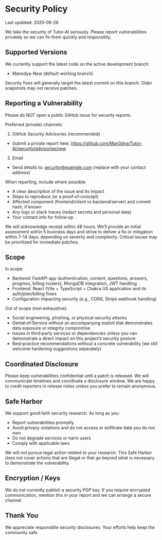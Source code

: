 # Security Policy

Last updated: 2025-09-26

We take the security of Tutor-AI seriously. Please report vulnerabilities privately so we can fix them quickly and responsibly.

## Supported Versions

We currently support the latest code on the active development branch:

- Manodya-New (default working branch)

Security fixes will generally target the latest commit on this branch. Older snapshots may not receive patches.

## Reporting a Vulnerability

Please do NOT open a public GitHub issue for security reports.

Preferred (private) channels:

1) GitHub Security Advisories (recommended)
- Submit a private report here: https://github.com/Man0dya/Tutor-AI/security/advisories/new

2) Email
- Send details to: security@example.com (replace with your contact address)

When reporting, include where possible:
- A clear description of the issue and its impact
- Steps to reproduce (or a proof‑of‑concept)
- Affected component (frontend/client vs backend/server) and commit hash, if known
- Any logs or stack traces (redact secrets and personal data)
- Your contact info for follow‑up

We will acknowledge receipt within 48 hours. We’ll provide an initial assessment within 5 business days and strive to deliver a fix or mitigation within 7–14 days, depending on severity and complexity. Critical issues may be prioritized for immediate patches.

## Scope

In scope:
- Backend: FastAPI app (authentication, content, questions, answers, progress, billing routers), MongoDB integration, JWT handling
- Frontend: React (Vite + TypeScript + Chakra UI) application and its auth/plan/billing flows
- Configuration impacting security (e.g., CORS, Stripe webhook handling)

Out of scope (non‑exhaustive):
- Social engineering, phishing, or physical security attacks
- Denial‑of‑Service without an accompanying exploit that demonstrates data exposure or integrity compromise
- Issues in third‑party services or dependencies unless you can demonstrate a direct impact on this project’s security posture
- Best‑practice recommendations without a concrete vulnerability (we still welcome hardening suggestions separately)

## Coordinated Disclosure

Please keep vulnerabilities confidential until a patch is released. We will communicate timelines and coordinate a disclosure window. We are happy to credit reporters in release notes unless you prefer to remain anonymous.

## Safe Harbor

We support good‑faith security research. As long as you:
- Report vulnerabilities promptly
- Avoid privacy violations and do not access or exfiltrate data you do not own
- Do not degrade services or harm users
- Comply with applicable laws

We will not pursue legal action related to your research. This Safe Harbor does not cover actions that are illegal or that go beyond what is necessary to demonstrate the vulnerability.

## Encryption / Keys

We do not currently publish a security PGP key. If you require encrypted communication, mention this in your report and we can arrange a secure channel.

## Thank You

We appreciate responsible security disclosures. Your efforts help keep the community safe.
